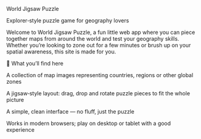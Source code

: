 World Jigsaw Puzzle

Explorer‑style puzzle game for geography lovers

Welcome to World Jigsaw Puzzle, a fun little web app where you can piece together maps from around the world and test your geography skills. Whether you’re looking to zone out for a few minutes or brush up on your spatial awareness, this site is made for you.

🚀 What you’ll find here

A collection of map images representing countries, regions or other global zones

A jigsaw‑style layout: drag, drop and rotate puzzle pieces to fit the whole picture

A simple, clean interface — no fluff, just the puzzle

Works in modern browsers; play on desktop or tablet with a good experience
